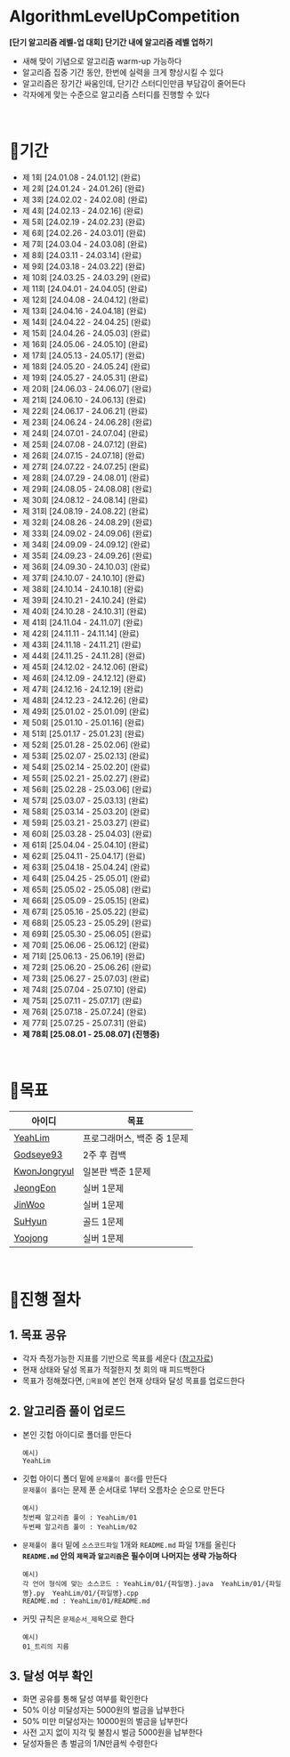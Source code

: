 # AlgorithmLevelUpCompetition
**[단기 알고리즘 레벨-업 대회] 단기간 내에 알고리즘 레벨 업하기**
- 새해 맞이 기념으로 알고리즘 warm-up 가능하다
- 알고리즘 집중 기간 동안, 한번에 실력을 크게 향상시킬 수 있다
- 알고리즘은 장기간 싸움인데, 단기간 스터디인만큼 부담감이 줄어든다
- 각자에게 맞는 수준으로 알고리즘 스터디를 진행할 수 있다
<br>

# 📌기간
- 제 1회 [24.01.08 - 24.01.12] (완료)
- 제 2회 [24.01.24 - 24.01.26] (완료)
- 제 3회 [24.02.02 - 24.02.08] (완료)
- 제 4회 [24.02.13 - 24.02.16] (완료)
- 제 5회 [24.02.19 - 24.02.23] (완료)
- 제 6회 [24.02.26 - 24.03.01] (완료)
- 제 7회 [24.03.04 - 24.03.08] (완료)
- 제 8회 [24.03.11 - 24.03.14] (완료)
- 제 9회 [24.03.18 - 24.03.22] (완료)
- 제 10회 [24.03.25 - 24.03.29] (완료)
- 제 11회 [24.04.01 - 24.04.05] (완료)
- 제 12회 [24.04.08 - 24.04.12] (완료)
- 제 13회 [24.04.16 - 24.04.18] (완료)
- 제 14회 [24.04.22 - 24.04.25] (완료)
- 제 15회 [24.04.26 - 24.05.03] (완료)
- 제 16회 [24.05.06 - 24.05.10] (완료)
- 제 17회 [24.05.13 - 24.05.17] (완료)
- 제 18회 [24.05.20 - 24.05.24] (완료)
- 제 19회 [24.05.27 - 24.05.31] (완료)
- 제 20회 [24.06.03 - 24.06.07] (완료)
- 제 21회 [24.06.10 - 24.06.13] (완료)
- 제 22회 [24.06.17 - 24.06.21] (완료)
- 제 23회 [24.06.24 - 24.06.28] (완료)
- 제 24회 [24.07.01 - 24.07.04] (완료)
- 제 25회 [24.07.08 - 24.07.12] (완료)
- 제 26회 [24.07.15 - 24.07.18] (완료)
- 제 27회 [24.07.22 - 24.07.25] (완료)
- 제 28회 [24.07.29 - 24.08.01] (완료)
- 제 29회 [24.08.05 - 24.08.08] (완료)
- 제 30회 [24.08.12 - 24.08.14] (완료)
- 제 31회 [24.08.19 - 24.08.22] (완료)
- 제 32회 [24.08.26 - 24.08.29] (완료)
- 제 33회 [24.09.02 - 24.09.06] (완료)
- 제 34회 [24.09.09 - 24.09.12] (완료)
- 제 35회 [24.09.23 - 24.09.26] (완료)
- 제 36회 [24.09.30 - 24.10.03] (완료)
- 제 37회 [24.10.07 - 24.10.10] (완료)
- 제 38회 [24.10.14 - 24.10.18] (완료)
- 제 39회 [24.10.21 - 24.10.24] (완료)
- 제 40회 [24.10.28 - 24.10.31] (완료)
- 제 41회 [24.11.04 - 24.11.07] (완료)
- 제 42회 [24.11.11 - 24.11.14] (완료)
- 제 43회 [24.11.18 - 24.11.21] (완료)
- 제 44회 [24.11.25 - 24.11.28] (완료)
- 제 45회 [24.12.02 - 24.12.06] (완료)
- 제 46회 [24.12.09 - 24.12.12] (완료)
- 제 47회 [24.12.16 - 24.12.19] (완료)
- 제 48회 [24.12.23 - 24.12.26] (완료)
- 제 49회 [25.01.02 - 25.01.09] (완료)
- 제 50회 [25.01.10 - 25.01.16] (완료)
- 제 51회 [25.01.17 - 25.01.23] (완료)
- 제 52회 [25.01.28 - 25.02.06] (완료)
- 제 53회 [25.02.07 - 25.02.13] (완료)
- 제 54회 [25.02.14 - 25.02.20] (완료)
- 제 55회 [25.02.21 - 25.02.27] (완료)
- 제 56회 [25.02.28 - 25.03.06] (완료)
- 제 57회 [25.03.07 - 25.03.13] (완료)
- 제 58회 [25.03.14 - 25.03.20] (완료)
- 제 59회 [25.03.21 - 25.03.27] (완료)
- 제 60회 [25.03.28 - 25.04.03] (완료)
- 제 61회 [25.04.04 - 25.04.10] (완료)
- 제 62회 [25.04.11 - 25.04.17] (완료)
- 제 63회 [25.04.18 - 25.04.24] (완료)
- 제 64회 [25.04.25 - 25.05.01] (완료)
- 제 65회 [25.05.02 - 25.05.08] (완료)
- 제 66회 [25.05.09 - 25.05.15] (완료)
- 제 67회 [25.05.16 - 25.05.22] (완료)
- 제 68회 [25.05.23 - 25.05.29] (완료)
- 제 69회 [25.05.30 - 25.06.05] (완료)
- 제 70회 [25.06.06 - 25.06.12] (완료)
- 제 71회 [25.06.13 - 25.06.19] (완료)
- 제 72회 [25.06.20 - 25.06.26] (완료)
- 제 73회 [25.06.27 - 25.07.03] (완료)
- 제 74회 [25.07.04 - 25.07.10] (완료)
- 제 75회 [25.07.11 - 25.07.17] (완료)
- 제 76회 [25.07.18 - 25.07.24] (완료)
- 제 77회 [25.07.25 - 25.07.31] (완료)
- **제 78회 [25.08.01 - 25.08.07] (진행중)**
<br>

# 📌목표
|아이디|목표|
|------|---|
|[YeahLim](https://github.com/YeahLim)| 프로그래머스, 백준 중 1문제
|[Godseye93](https://github.com/Godseye93)| 2주 후 컴백
|[KwonJongryul](https://github.com/KwonJongryul)| 일본판 백준 1문제
|[JeongEon](https://github.com/JeongEon8)| 실버 1문제
|[JinWoo](https://github.com/rttitity)| 실버 1문제
|[SuHyun](https://github.com/khnemu11)| 골드 1문제
|[Yoojong](https://github.com/YoojongChoi)| 실버 1문제
<br>



# 📌진행 절차
## 1. 목표 공유
- 각자 측정가능한 지표를 기반으로 목표를 세운다 ([참고자료](https://namu.wiki/w/solved.ac))
- 현재 상태와 달성 목표가 적절한지 첫 회의 때 피드백한다
- 목표가 정해졌다면, `📌목표`에 본인 현재 상태와 달성 목표를 업로드한다

## 2. 알고리즘 풀이 업로드
- 본인 깃헙 아이디로 폴더를 만든다
  ```
  예시)
  YeahLim
  ```
- 깃헙 아이디 폴더 밑에 `문제풀이 폴더`를 만든다 <br>
  `문제풀이 폴더`는 문제 푼 순서대로 1부터 오름차순 순으로 만든다
  ```
  예시)
  첫번째 알고리즘 풀이 : YeahLim/01
  두번째 알고리즘 풀이 : YeahLim/02
  ```
- `문제풀이 폴더` 밑에 `소스코드파일` 1개와 `README.md` 파일 1개를 올린다
  <br>
  **`README.md` 안의 `제목`과 `알고리즘`은 필수이며 나머지는 생략 가능하다** 
  ```
  예시)
  각 언어 형식에 맞는 소스코드 : YeahLim/01/{파일명}.java  YeahLim/01/{파일명}.py  YeahLim/01/{파일명}.cpp
  README.md : YeahLim/01/README.md
  ```
- 커밋 규칙은 `문제순서_제목`으로 한다
  ```
  예시)
  01_트리의 지름
  ```


## 3. 달성 여부 확인
- 화면 공유를 통해 달성 여부를 확인한다
- 50% 이상 미달성자는 5000원의 벌금을 납부한다
- 50% 미만 미달성자는 10000원의 벌금을 납부한다
- 사전 고지 없이 지각 및 불참시 벌금 5000원을 납부한다
- 달성자들은 총 벌금의 1/N만큼씩 수령한다
